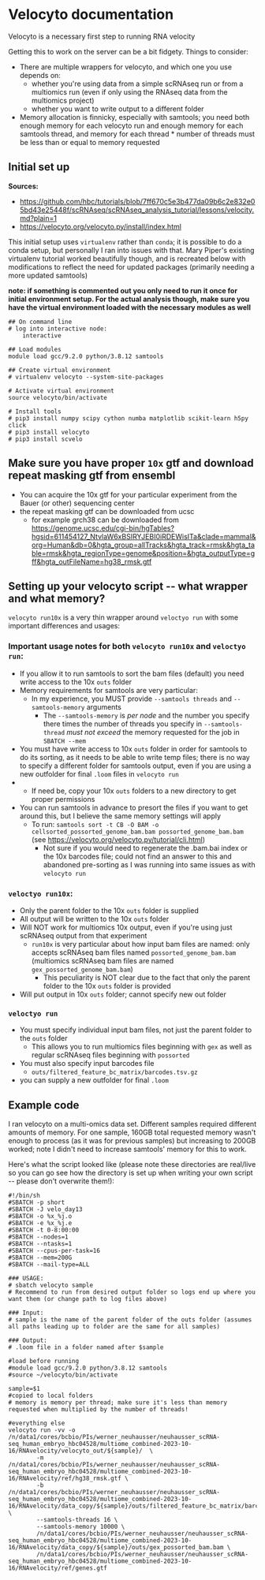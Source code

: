 # Velocyto documentation

Velocyto is a necessary first step to running RNA velocity

Getting this to work on the server can be a bit fidgety. Things to consider:
* There are multiple wrappers for velocyto, and which one you use depends on:
  * whether you're using data from a simple scRNAseq run or from a multiomics run (even if only using the RNAseq data from the multiomics project)
  * whether you want to write output to a different folder
* Memory allocation is finnicky, especially with samtools; you need both enough memory for each velocyto run and enough memory for each samtools thread, and memory for each thread * number of threads must be less than or equal to memory requested

## Initial set up

**Sources:**
* https://github.com/hbc/tutorials/blob/7ff670c5e3b477da09b6c2e832e05bd43e25448f/scRNAseq/scRNAseq_analysis_tutorial/lessons/velocity.md?plain=1
* https://velocyto.org/velocyto.py/install/index.html

This initial setup uses `virtualenv` rather than `conda`; it is possible to do a conda setup, but personally I ran into issues with that. Mary Piper's existing virtualenv tutorial worked beautifully though, and is recreated below with modifications to reflect the need for updated packages (primarily needing a more updated samtools)

**note: if something is commented out you only need to run it once for initial environment setup. For the actual analysis though, make sure you have the virtual environment loaded with the necessary modules as well**

```
## On command line
# log into interactive node:
    interactive

## Load modules
module load gcc/9.2.0 python/3.8.12 samtools
    
## Create virtual environment
# virtualenv velocyto --system-site-packages
    
# Activate virtual environment
source velocyto/bin/activate
  
# Install tools
# pip3 install numpy scipy cython numba matplotlib scikit-learn h5py click
# pip3 install velocyto
# pip3 install scvelo
```

## Make sure you have proper `10x` gtf and download repeat masking gtf from ensembl

* You can acquire the 10x gtf for your particular experiment from the Bauer (or other) sequencing center
* the repeat masking gtf can be downloaded from ucsc
  * for example grch38 can be downloaded from https://genome.ucsc.edu/cgi-bin/hgTables?hgsid=611454127_NtvlaW6xBSIRYJEBI0iRDEWisITa&clade=mammal&org=Human&db=0&hgta_group=allTracks&hgta_track=rmsk&hgta_table=rmsk&hgta_regionType=genome&position=&hgta_outputType=gff&hgta_outFileName=hg38_rmsk.gtf

## Setting up your velocyto script -- what wrapper and what memory?

`velocyto run10x` is a very thin wrapper around `veloctyo run` with some important differences and usages:

### Important usage notes for both `velocyto run10x` and `veloctyo run`:
* If you allow it to run samtools to sort the bam files (default) you need write access to the 10x `outs` folder
* Memory requirements for samtools are very particular:
  * In my experience, you MUST provide `--samtools threads` and `--samtools-memory` arguments
	* The `--samtools-memory` is *per node* and the number you specify there times the number of threads you specify in  `--samtools-thread` *must not exceed* the memory requested for the job in `SBATCH --mem`
* You must have write access to 10x `outs` folder in order for samtools to do its sorting, as it needs to be able to write temp files; there is no way to specify a different folder for samtools output, even if you are using a new outfolder for final `.loom` files in `velocyto run`
*   * If need be, copy your 10x `outs` folders to a new directory to get proper permissions
* You can run samtools in advance to presort the files if you want to get around this, but I believe the same memory settings will apply
  * To run: `samtools sort -t CB -O BAM -o cellsorted_possorted_genome_bam.bam possorted_genome_bam.bam`  (see https://velocyto.org/velocyto.py/tutorial/cli.html)
	* Not sure if you would need to regenerate the .bam.bai index or the 10x barcodes file; could not find an answer to this and abandoned pre-sorting as I was running into same issues as with `velocyto run`
	
### `veloctyo run10x`:
* Only the parent folder to the 10x `outs` folder is supplied
* All output will be written to the 10x `outs` folder
* Will NOT work for multiomics 10x output, even if you're using just scRNAseq output from that experiment
  * `run10x` is very particular about how input bam files are named: only accepts scRNAseq bam files named `possorted_genome_bam.bam` (multiomics scRNAseq bam files are named `gex_possorted_genome_bam.bam`) 
	* This peculiarity is NOT clear due to the fact that only the parent folder to the 10x `outs` folder is provided
* Will put output in 10x `outs` folder; cannot specify new out folder

### `veloctyo run`
* You must specify individual input bam files, not just the parent folder to the `outs` folder
  * This allows you to run multiomics files beginning with `gex` as well as regular scRNAseq files beginning with `possorted`
* You must also specify input barcodes file
  * `outs/filtered_feature_bc_matrix/barcodes.tsv.gz`
* you can supply a new outfolder for final `.loom`

## Example code

I ran velocyto on a multi-omics data set. Different samples required different amounts of memory.
For one sample, 160GB total requested memory wasn't enough to process (as it was for previous samples) but increasing to 200GB worked; note I didn't need to increase samtools' memory for this to work.

Here's what the script looked like (please note these directories are real/live so you can go see how the directory is set up when writing your own script -- please don't overwrite them!):

```
#!/bin/sh
#SBATCH -p short
#SBATCH -J velo_day13
#SBATCH -o %x_%j.o
#SBATCH -e %x_%j.e
#SBATCH -t 0-8:00:00
#SBATCH --nodes=1
#SBATCH --ntasks=1
#SBATCH --cpus-per-task=16
#SBATCH --mem=200G
#SBATCH --mail-type=ALL

### USAGE:
# sbatch velocyto sample 
# Recommend to run from desired output folder so logs end up where you want them (or change path to log files above)

### Input:
# sample is the name of the parent folder of the outs folder (assumes all paths leading up to folder are the same for all samples)

### Output:
# .loom file in a folder named after $sample

#load before running
#module load gcc/9.2.0 python/3.8.12 samtools
#source ~/velocyto/bin/activate

sample=$1
#copied to local folders
# memory is memory per thread; make sure it's less than memory requested when multiplied by the number of threads!

#everything else
velocyto run -vv -o /n/data1/cores/bcbio/PIs/werner_neuhausser/neuhausser_scRNA-seq_human_embryo_hbc04528/multiome_combined-2023-10-16/RNAvelocity/velocyto_out/${sample}/  \
        -m /n/data1/cores/bcbio/PIs/werner_neuhausser/neuhausser_scRNA-seq_human_embryo_hbc04528/multiome_combined-2023-10-16/RNAvelocity/ref/hg38_rmsk.gtf \
        -b /n/data1/cores/bcbio/PIs/werner_neuhausser/neuhausser_scRNA-seq_human_embryo_hbc04528/multiome_combined-2023-10-16/RNAvelocity/data_copy/${sample}/outs/filtered_feature_bc_matrix/barcodes.tsv.gz \
        --samtools-threads 16 \
        --samtools-memory 10000 \
        /n/data1/cores/bcbio/PIs/werner_neuhausser/neuhausser_scRNA-seq_human_embryo_hbc04528/multiome_combined-2023-10-16/RNAvelocity/data_copy/${sample}/outs/gex_possorted_bam.bam \
        /n/data1/cores/bcbio/PIs/werner_neuhausser/neuhausser_scRNA-seq_human_embryo_hbc04528/multiome_combined-2023-10-16/RNAvelocity/ref/genes.gtf
```
